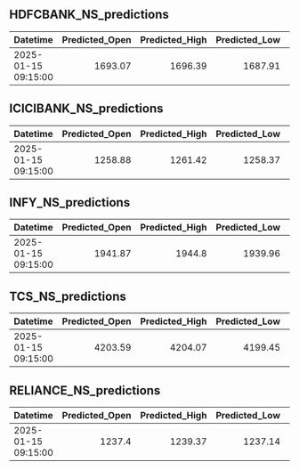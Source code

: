 ## HDFCBANK_NS_predictions
| Datetime            |   Predicted_Open |   Predicted_High |   Predicted_Low |   Predicted_Close |   Predicted_Volume |
|:--------------------|-----------------:|-----------------:|----------------:|------------------:|-------------------:|
| 2025-01-15 09:15:00 |          1693.07 |          1696.39 |         1687.91 |           1693.98 |            59966.8 |

## ICICIBANK_NS_predictions
| Datetime            |   Predicted_Open |   Predicted_High |   Predicted_Low |   Predicted_Close |   Predicted_Volume |
|:--------------------|-----------------:|-----------------:|----------------:|------------------:|-------------------:|
| 2025-01-15 09:15:00 |          1258.88 |          1261.42 |         1258.37 |           1261.58 |             103902 |

## INFY_NS_predictions
| Datetime            |   Predicted_Open |   Predicted_High |   Predicted_Low |   Predicted_Close |   Predicted_Volume |
|:--------------------|-----------------:|-----------------:|----------------:|------------------:|-------------------:|
| 2025-01-15 09:15:00 |          1941.87 |           1944.8 |         1939.96 |           1940.96 |            79127.7 |

## TCS_NS_predictions
| Datetime            |   Predicted_Open |   Predicted_High |   Predicted_Low |   Predicted_Close |   Predicted_Volume |
|:--------------------|-----------------:|-----------------:|----------------:|------------------:|-------------------:|
| 2025-01-15 09:15:00 |          4203.59 |          4204.07 |         4199.45 |           4203.71 |            27621.2 |

## RELIANCE_NS_predictions
| Datetime            |   Predicted_Open |   Predicted_High |   Predicted_Low |   Predicted_Close |   Predicted_Volume |
|:--------------------|-----------------:|-----------------:|----------------:|------------------:|-------------------:|
| 2025-01-15 09:15:00 |           1237.4 |          1239.37 |         1237.14 |           1237.79 |             153162 |

